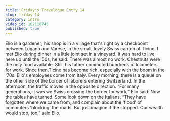 ```yaml
---
title: Friday's Travelogue Entry 14
slug: friday-14
category: intro
video_id: 102110745
published: true
---
```


Elio is a gardener; his shop is in a village that's right by a checkpoint between Lugano and Varese, in the small, lovely Swiss canton of Ticino. I met Elio during dinner in a little joint set in a vineyard. It was hard to live here up until the '50s, he said. There was almost no work. Chestnuts were the only food available. Still, his father commuted hundreds of kilometers for work. Since then,Ticine has become rich, especially with the boom in the '70s. Elio's employees come from Italy. Every morning, there is a queue on the other side of the border of laborers entering Switzerland. In the afternoon, the traffic moves in the opposite direction. “For many generations, it was we Swiss crossing the border for work,” Elio said. Now the tables have turned. Some look down on the Italians. “They have forgotten where we came from, and complain about the 'flood' of commuters 'blocking' the roads. But just imagine if the stopped. Our wealth would stop, too,” said Elio.
